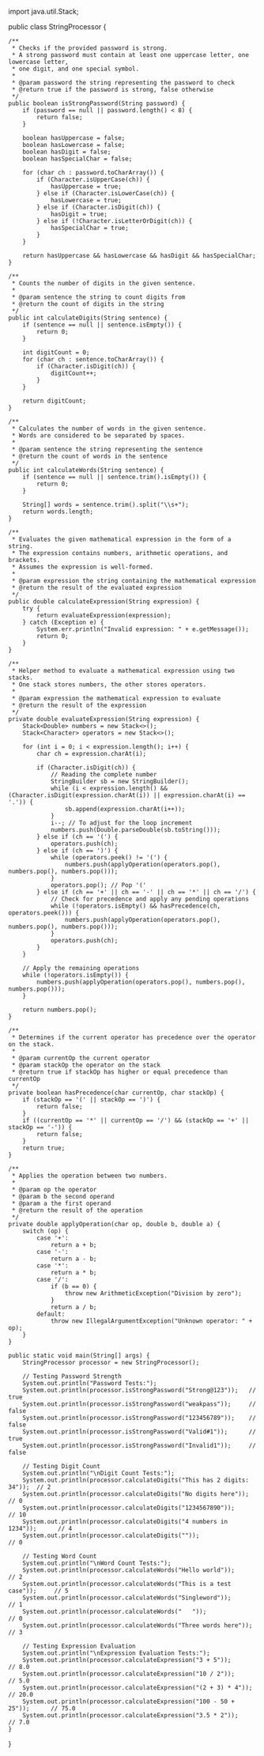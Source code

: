 import java.util.Stack;

public class StringProcessor {

    /**
     * Checks if the provided password is strong.
     * A strong password must contain at least one uppercase letter, one lowercase letter,
     * one digit, and one special symbol.
     *
     * @param password the string representing the password to check
     * @return true if the password is strong, false otherwise
     */
    public boolean isStrongPassword(String password) {
        if (password == null || password.length() < 8) {
            return false;
        }

        boolean hasUppercase = false;
        boolean hasLowercase = false;
        boolean hasDigit = false;
        boolean hasSpecialChar = false;

        for (char ch : password.toCharArray()) {
            if (Character.isUpperCase(ch)) {
                hasUppercase = true;
            } else if (Character.isLowerCase(ch)) {
                hasLowercase = true;
            } else if (Character.isDigit(ch)) {
                hasDigit = true;
            } else if (!Character.isLetterOrDigit(ch)) {
                hasSpecialChar = true;
            }
        }

        return hasUppercase && hasLowercase && hasDigit && hasSpecialChar;
    }

    /**
     * Counts the number of digits in the given sentence.
     *
     * @param sentence the string to count digits from
     * @return the count of digits in the string
     */
    public int calculateDigits(String sentence) {
        if (sentence == null || sentence.isEmpty()) {
            return 0;
        }

        int digitCount = 0;
        for (char ch : sentence.toCharArray()) {
            if (Character.isDigit(ch)) {
                digitCount++;
            }
        }

        return digitCount;
    }

    /**
     * Calculates the number of words in the given sentence.
     * Words are considered to be separated by spaces.
     *
     * @param sentence the string representing the sentence
     * @return the count of words in the sentence
     */
    public int calculateWords(String sentence) {
        if (sentence == null || sentence.trim().isEmpty()) {
            return 0;
        }

        String[] words = sentence.trim().split("\\s+");
        return words.length;
    }

    /**
     * Evaluates the given mathematical expression in the form of a string.
     * The expression contains numbers, arithmetic operations, and brackets.
     * Assumes the expression is well-formed.
     *
     * @param expression the string containing the mathematical expression
     * @return the result of the evaluated expression
     */
    public double calculateExpression(String expression) {
        try {
            return evaluateExpression(expression);
        } catch (Exception e) {
            System.err.println("Invalid expression: " + e.getMessage());
            return 0;
        }
    }

    /**
     * Helper method to evaluate a mathematical expression using two stacks.
     * One stack stores numbers, the other stores operators.
     *
     * @param expression the mathematical expression to evaluate
     * @return the result of the expression
     */
    private double evaluateExpression(String expression) {
        Stack<Double> numbers = new Stack<>();
        Stack<Character> operators = new Stack<>();

        for (int i = 0; i < expression.length(); i++) {
            char ch = expression.charAt(i);

            if (Character.isDigit(ch)) {
                // Reading the complete number
                StringBuilder sb = new StringBuilder();
                while (i < expression.length() && (Character.isDigit(expression.charAt(i)) || expression.charAt(i) == '.')) {
                    sb.append(expression.charAt(i++));
                }
                i--; // To adjust for the loop increment
                numbers.push(Double.parseDouble(sb.toString()));
            } else if (ch == '(') {
                operators.push(ch);
            } else if (ch == ')') {
                while (operators.peek() != '(') {
                    numbers.push(applyOperation(operators.pop(), numbers.pop(), numbers.pop()));
                }
                operators.pop(); // Pop '('
            } else if (ch == '+' || ch == '-' || ch == '*' || ch == '/') {
                // Check for precedence and apply any pending operations
                while (!operators.isEmpty() && hasPrecedence(ch, operators.peek())) {
                    numbers.push(applyOperation(operators.pop(), numbers.pop(), numbers.pop()));
                }
                operators.push(ch);
            }
        }

        // Apply the remaining operations
        while (!operators.isEmpty()) {
            numbers.push(applyOperation(operators.pop(), numbers.pop(), numbers.pop()));
        }

        return numbers.pop();
    }

    /**
     * Determines if the current operator has precedence over the operator on the stack.
     *
     * @param currentOp the current operator
     * @param stackOp the operator on the stack
     * @return true if stackOp has higher or equal precedence than currentOp
     */
    private boolean hasPrecedence(char currentOp, char stackOp) {
        if (stackOp == '(' || stackOp == ')') {
            return false;
        }
        if ((currentOp == '*' || currentOp == '/') && (stackOp == '+' || stackOp == '-')) {
            return false;
        }
        return true;
    }

    /**
     * Applies the operation between two numbers.
     *
     * @param op the operator
     * @param b the second operand
     * @param a the first operand
     * @return the result of the operation
     */
    private double applyOperation(char op, double b, double a) {
        switch (op) {
            case '+':
                return a + b;
            case '-':
                return a - b;
            case '*':
                return a * b;
            case '/':
                if (b == 0) {
                    throw new ArithmeticException("Division by zero");
                }
                return a / b;
            default:
                throw new IllegalArgumentException("Unknown operator: " + op);
        }
    }

    public static void main(String[] args) {
        StringProcessor processor = new StringProcessor();

        // Testing Password Strength
        System.out.println("Password Tests:");
        System.out.println(processor.isStrongPassword("Strong@123"));   // true
        System.out.println(processor.isStrongPassword("weakpass"));     // false
        System.out.println(processor.isStrongPassword("123456789"));    // false
        System.out.println(processor.isStrongPassword("Valid#1"));      // true
        System.out.println(processor.isStrongPassword("Invalid1"));     // false

        // Testing Digit Count
        System.out.println("\nDigit Count Tests:");
        System.out.println(processor.calculateDigits("This has 2 digits: 34"));  // 2
        System.out.println(processor.calculateDigits("No digits here"));         // 0
        System.out.println(processor.calculateDigits("1234567890"));             // 10
        System.out.println(processor.calculateDigits("4 numbers in 1234"));      // 4
        System.out.println(processor.calculateDigits(""));                       // 0

        // Testing Word Count
        System.out.println("\nWord Count Tests:");
        System.out.println(processor.calculateWords("Hello world"));             // 2
        System.out.println(processor.calculateWords("This is a test case"));     // 5
        System.out.println(processor.calculateWords("Singleword"));              // 1
        System.out.println(processor.calculateWords("   "));                     // 0
        System.out.println(processor.calculateWords("Three words here"));        // 3

        // Testing Expression Evaluation
        System.out.println("\nExpression Evaluation Tests:");
        System.out.println(processor.calculateExpression("3 + 5"));              // 8.0
        System.out.println(processor.calculateExpression("10 / 2"));             // 5.0
        System.out.println(processor.calculateExpression("(2 + 3) * 4"));        // 20.0
        System.out.println(processor.calculateExpression("100 - 50 + 25"));      // 75.0
        System.out.println(processor.calculateExpression("3.5 * 2"));            // 7.0
    }
}
